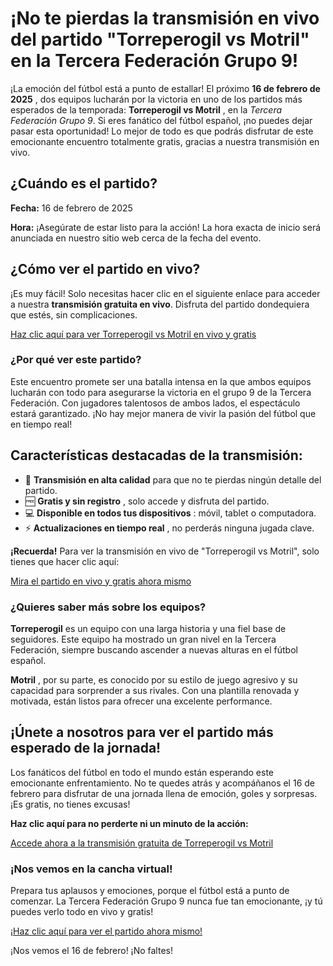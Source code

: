 # ¡No te pierdas la transmisión en vivo del partido "Torreperogil vs Motril" en la Tercera Federación Grupo 9!

¡La emoción del fútbol está a punto de estallar! El próximo **16 de febrero de 2025** , dos equipos lucharán por la victoria en uno de los partidos más esperados de la temporada: **Torreperogil vs Motril** , en la _Tercera Federación Grupo 9_. Si eres fanático del fútbol español, ¡no puedes dejar pasar esta oportunidad! Lo mejor de todo es que podrás disfrutar de este emocionante encuentro totalmente gratis, gracias a nuestra transmisión en vivo.

## ¿Cuándo es el partido?

**Fecha:** 16 de febrero de 2025

**Hora:** ¡Asegúrate de estar listo para la acción! La hora exacta de inicio será anunciada en nuestro sitio web cerca de la fecha del evento.

## ¿Cómo ver el partido en vivo?

¡Es muy fácil! Solo necesitas hacer clic en el siguiente enlace para acceder a nuestra **transmisión gratuita en vivo**. Disfruta del partido dondequiera que estés, sin complicaciones.

[Haz clic aquí para ver Torreperogil vs Motril en vivo y gratis](https://tinyurl.com/livestreamfreeo?st=Torreperogil+vs+Motril&si=gh)

### ¿Por qué ver este partido?

Este encuentro promete ser una batalla intensa en la que ambos equipos lucharán con todo para asegurarse la victoria en el grupo 9 de la Tercera Federación. Con jugadores talentosos de ambos lados, el espectáculo estará garantizado. ¡No hay mejor manera de vivir la pasión del fútbol que en tiempo real!

## Características destacadas de la transmisión:

- 🎥 **Transmisión en alta calidad** para que no te pierdas ningún detalle del partido.
- 🆓 **Gratis y sin registro** , solo accede y disfruta del partido.
- 💻 **Disponible en todos tus dispositivos** : móvil, tablet o computadora.
- ⚡ **Actualizaciones en tiempo real** , no perderás ninguna jugada clave.

**¡Recuerda!** Para ver la transmisión en vivo de "Torreperogil vs Motril", solo tienes que hacer clic aquí:

[Mira el partido en vivo y gratis ahora mismo](https://tinyurl.com/livestreamfreeo?st=Torreperogil+vs+Motril&si=gh)

### ¿Quieres saber más sobre los equipos?

**Torreperogil** es un equipo con una larga historia y una fiel base de seguidores. Este equipo ha mostrado un gran nivel en la Tercera Federación, siempre buscando ascender a nuevas alturas en el fútbol español.

**Motril** , por su parte, es conocido por su estilo de juego agresivo y su capacidad para sorprender a sus rivales. Con una plantilla renovada y motivada, están listos para ofrecer una excelente performance.

## ¡Únete a nosotros para ver el partido más esperado de la jornada!

Los fanáticos del fútbol en todo el mundo están esperando este emocionante enfrentamiento. No te quedes atrás y acompáñanos el 16 de febrero para disfrutar de una jornada llena de emoción, goles y sorpresas. ¡Es gratis, no tienes excusas!

**Haz clic aquí para no perderte ni un minuto de la acción:**

[Accede ahora a la transmisión gratuita de Torreperogil vs Motril](https://tinyurl.com/livestreamfreeo?st=Torreperogil+vs+Motril&si=gh)

### ¡Nos vemos en la cancha virtual!

Prepara tus aplausos y emociones, porque el fútbol está a punto de comenzar. La Tercera Federación Grupo 9 nunca fue tan emocionante, ¡y tú puedes verlo todo en vivo y gratis!

[¡Haz clic aquí para ver el partido ahora mismo!](https://tinyurl.com/livestreamfreeo?st=Torreperogil+vs+Motril&si=gh)

¡Nos vemos el 16 de febrero! ¡No faltes!
